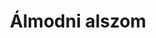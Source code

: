 ---
title: Álmodni alszom
layout: default
year: 2016
gallery:
- image: 
    title: IMG_7142_1.jpg
    url: "/_uploads/IMG_7142_1.jpg"
    alt: ""
  caption: 
- image: 
    url: "/_uploads/IMG_7305.jpg"
    title: IMG_7305.jpg
    alt: ""
  caption: 
---